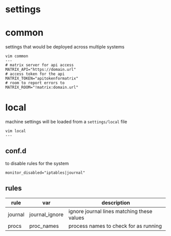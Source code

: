 settings
===

# common

settings that would be deployed across multiple systems
```
vim common
---
# matrix server for api access
MATRIX_API="https://domain.url"
# access token for the api
MATRIX_TOKEN="apitokenformatrix"
# room to report errors to
MATRIX_ROOM="!matrix:domain.url"
```

# local

machine settings will be loaded from a `settings/local` file

```
vim local
---
```

## conf.d

to disable rules for the system
```
monitor_disabled="iptables|journal"
```

## rules

| rule | var | description |
| ---- | --- | ----------- |
| journal | journal_ignore | ignore journal lines matching these values |
| procs | proc_names | process names to check for as running |
